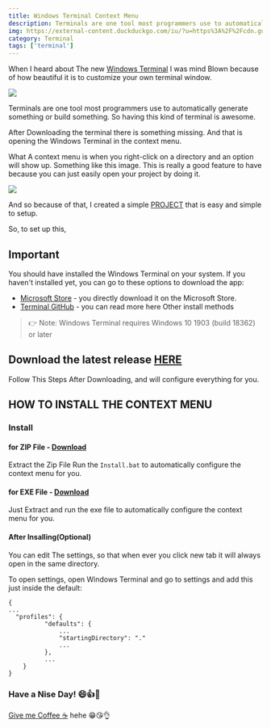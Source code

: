 ```yaml
---
title: Windows Terminal Context Menu
description: Terminals are one tool most programmers use to automatically generate something or build something. So having this kind of terminal is awesome.
img: https://external-content.duckduckgo.com/iu/?u=https%3A%2F%2Fcdn.guidingtech.com%2Fmedia%2Fassets%2FWindowsTerminal_Cover.png&f=1&nofb=1
category: Terminal
tags: ['terminal']
---
```


When I heard about The new [Windows Terminal](https://www.microsoft.com/en-ph/p/windows-terminal/9n0dx20hk701) I was mind Blown because of how beautiful it is to customize your own terminal window.

<img src="https://github.com/MisterJ936/Explorer-Context-Menu-Integration-for-windows-terminal/blob/master/images/yzavvq4we0ao5akst1d2.jpg?raw=true" />

Terminals are one tool most programmers use to automatically generate something or build something. So having this kind of terminal is awesome.

After Downloading the terminal there is something missing. And that is opening the Windows Terminal in the context menu.

What A context menu is when you right-click on a directory and an option will show up. Something like this image. This is really a good feature to have because you can just easily open your project by doing it.

<img src="https://github.com/MisterJ936/Explorer-Context-Menu-Integration-for-windows-terminal/blob/master/images/1.png?raw=true" />

And so because of that, I created a simple [PROJECT](https://github.com/MisterJ936/Explorer-Context-Menu-Integration-for-windows-terminal) that is easy and simple to setup.

So, to set up this,

## Important
You should have installed the Windows Terminal on your system. If you haven't installed yet, you can go to these options to download the app:
- [Microsoft Store](https://aka.ms/terminal) - you directly download it on the Microsoft Store.
- [Terminal GitHub](https://github.com/microsoft/terminal#other-install-methods) - you can read more here Other install methods


> 👉 Note: Windows Terminal requires Windows 10 1903 (build 18362) or later


## Download the latest release [HERE](https://github.com/MisterJ936/Explorer-Context-Menu-Integration-for-windows-terminal/files/5212523/Source_0.0.1.zip)

Follow This Steps After Downloading, and will configure everything for you.

## HOW TO INSTALL THE CONTEXT MENU

### Install

#### for ZIP File - [Download](https://github.com/BroJenuel/Explorer-Context-Menu-Integration-for-windows-terminal/files/5693471/WTerminalCM_0.2.3.zip)
Extract the Zip File Run the `Install.bat` to automatically configure the context menu for you. 

#### for EXE File - [Download](https://github.com/BroJenuel/Explorer-Context-Menu-Integration-for-windows-terminal/files/5693472/WTContextMenu.zip)
Just Extract and run the exe file to automatically configure the context menu for you. 

#### After Insalling(Optional)  
You can edit The settings, so that when ever you click new tab it will always open in the same directory.

To open settings, open Windows Terminal and go to settings and add this just inside the default:

```lang-js
{
...
  "profiles": {
          "defaults": {
              ...
              "startingDirectory": "."
              ...
          },
          ...
    }
}
```

### Have a Nise Day! 😄👍👊

[Give me Coffee ☕](https://www.buymeacoffee.com/BroJenuel) hehe 😁😘👌